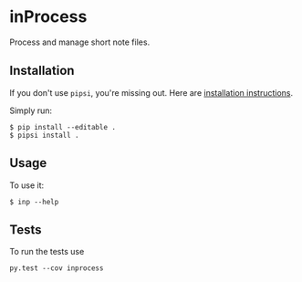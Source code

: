 # inProcess

Process and manage short note files.



## Installation

If you don't use `pipsi`, you're missing out.
Here are [installation instructions](https://github.com/mitsuhiko/pipsi#readme).

Simply run:

    $ pip install --editable .
    $ pipsi install .


## Usage

To use it:

    $ inp --help


## Tests

To run the tests use

    py.test --cov inprocess

